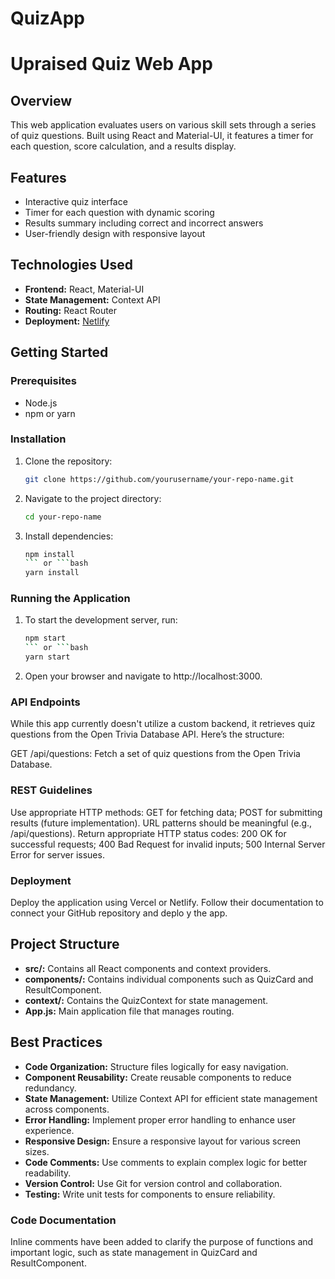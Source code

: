 # QuizApp
# Upraised Quiz Web App

## Overview
This web application evaluates users on various skill sets through a series of quiz questions. Built using React and Material-UI, it features a timer for each question, score calculation, and a results display.

## Features
- Interactive quiz interface
- Timer for each question with dynamic scoring
- Results summary including correct and incorrect answers
- User-friendly design with responsive layout

## Technologies Used
- **Frontend:** React, Material-UI
- **State Management:** Context API
- **Routing:** React Router
- **Deployment:** [Netlify](https://loquacious-muffin-bebb2a.netlify.app/)

## Getting Started

### Prerequisites
- Node.js
- npm or yarn

### Installation
1. Clone the repository:
   ```bash
   git clone https://github.com/yourusername/your-repo-name.git
2. Navigate to the project directory:
   ```bash
   cd your-repo-name
3. Install dependencies:
   ```bash
   npm install
   ``` or ```bash
   yarn install
### Running the Application
1. To start the development server, run:
   ```bash
   npm start
   ``` or ```bash
   yarn start
2. Open your browser and navigate to http://localhost:3000.
### API Endpoints
While this app currently doesn't utilize a custom backend, it retrieves quiz questions from the Open Trivia Database API. Here’s the structure:

GET /api/questions: Fetch a set of quiz questions from the Open Trivia Database.
### REST Guidelines
Use appropriate HTTP methods: GET for fetching data; POST for submitting results (future implementation).
URL patterns should be meaningful (e.g., /api/questions).
Return appropriate HTTP status codes: 200 OK for successful requests; 400 Bad Request for invalid inputs; 500 Internal Server Error for server issues.
### Deployment
Deploy the application using Vercel or Netlify. Follow their documentation to connect your GitHub repository and deplo
y the app.

## Project Structure
- **src/:** Contains all React components and context providers.  
- **components/:** Contains individual components such as QuizCard and ResultComponent.  
- **context/:** Contains the QuizContext for state management.  
- **App.js:** Main application file that manages routing.  

## Best Practices
- **Code Organization:** Structure files logically for easy navigation.  
- **Component Reusability:** Create reusable components to reduce redundancy.  
- **State Management:** Utilize Context API for efficient state management across components.  
- **Error Handling:** Implement proper error handling to enhance user experience.  
- **Responsive Design:** Ensure a responsive layout for various screen sizes.  
- **Code Comments:** Use comments to explain complex logic for better readability.  
- **Version Control:** Use Git for version control and collaboration.  
- **Testing:** Write unit tests for components to ensure reliability.  

### Code Documentation
Inline comments have been added to clarify the purpose of functions and important logic, such as state management in QuizCard and ResultComponent.

